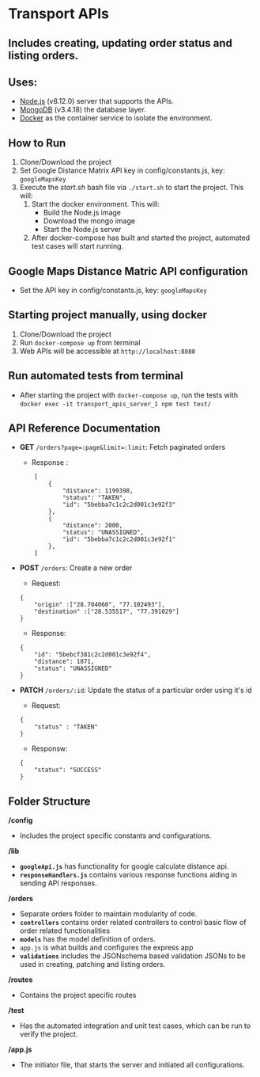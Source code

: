 # Transport APIs
## Includes creating, updating order status and listing orders.

## Uses:
- [Node.js](https://nodejs.org/en/) (v8.12.0) server that supports the APIs.
- [MongoDB](https://www.mongodb.com/) (v3.4.18) the database layer.
- [Docker](https://www.docker.com/) as the container service to isolate the environment.

## How to Run
1. Clone/Download the project
2. Set Google Distance Matrix API key in config/constants.js, key: `googleMapsKey`
3. Execute the *start.sh* bash file via `./start.sh` to start the project. This will:
    1. Start the docker environment. This will:
        * Build the Node.js image
        * Download the mongo image
        * Start the Node.js server
    2. After docker-compose has built and started the project, automated test cases will start running.

## Google Maps Distance Matric API configuration
- Set the API key in config/constants.js, key: `googleMapsKey`

## Starting project manually, using docker
1. Clone/Download the project
1. Run `docker-compose up` from terminal
2. Web APIs will be accessible at `http://localhost:8080`

## Run automated tests from terminal
- After starting the project with `docker-compose up`, run the tests with `docker exec -it transport_apis_server_1 npm test test/`

## API Reference Documentation

- **GET** `/orders?page=:page&limit=:limit`: Fetch paginated orders

    - Response :
	```
	    [
            {
                "distance": 1199398,
                "status": "TAKEN",
                "id": "5bebba7c1c2c2d001c3e92f3"
            },
            {
                "distance": 2000,
                "status": "UNASSIGNED",
                "id": "5bebba7c1c2c2d001c3e92f1"
            },
        ]
	```
- **POST** `/orders`: Create a new order

	- Request:
	```
    {
        "origin" :["28.704060", "77.102493"],
        "destination" :["28.535517", "77.391029"]
    }
	```

    - Response:
	```
    {
        "id": "5bebcf381c2c2d001c3e92f4",
        "distance": 1071,
        "status": "UNASSIGNED"
    }
	```

- **PATCH** `/orders/:id`: Update the status of a particular order using it's id

	- Request:
	```
    {
        "status" : "TAKEN"
    }
	```

    - Responsw:
	```
    {
        "status": "SUCCESS"
    }
	```

## Folder Structure

**/config**

- Includes the project specific constants and configurations.

**/lib**

- **`googleApi.js`** has functionality for google calculate distance api.
- **`responseHandlers.js`** contains various response functions aiding in sending API responses.

**/orders**

- Separate orders folder to maintain modularity of code.
- **`controllers`** contains order related controllers to control basic flow of order related functionalities
- **`models`** has the model definition of orders.
- `app.js` is what builds and configures the express app
- **`validations`** includes the JSONschema based validation JSONs to be used in creating, patching and listing orders.

**/routes**

- Contains the project specific routes

**/test**

- Has the automated integration and unit test cases, which can be run to verify the project.

**/app.js**
- The initiator file, that starts the server and initiated all configurations.